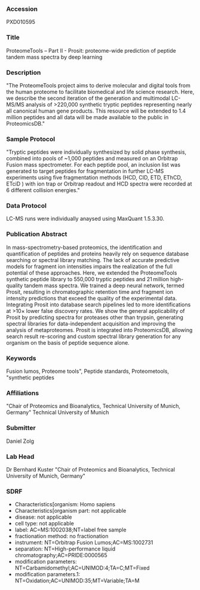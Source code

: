 ### Accession
PXD010595

### Title
ProteomeTools – Part II -  Prosit: proteome-wide prediction of peptide tandem mass spectra by deep learning

### Description
"The ProteomeTools project aims to derive molecular and digital tools from the human proteome to facilitate biomedical and life science research. Here, we describe the second iteration of the generation and multimodal LC-MS/MS analysis of >220,000 synthetic tryptic peptides representing nearly all canonical human gene products. This resource will be extended to 1.4 million peptides and all data will be made available to the public in ProteomicsDB."

### Sample Protocol
"Tryptic peptides were individually synthesized by solid phase synthesis, combined into pools of ~1,000 peptides and measured on an Orbitrap Fusion mass spectrometer. For each peptide pool, an inclusion list was generated to target peptides for fragmentation in further LC-MS experiments using five fragmentation methods (HCD, CID, ETD, EThCD, ETciD ) with ion trap or Orbitrap readout and HCD spectra were recorded at 6 different collision energies."

### Data Protocol
LC-MS runs were individually anaysed using MaxQuant 1.5.3.30.

### Publication Abstract
In mass-spectrometry-based proteomics, the identification and quantification of peptides and proteins heavily rely on sequence database searching or spectral library matching. The lack of accurate predictive models for fragment ion intensities impairs the realization of the full potential of these approaches. Here, we extended the ProteomeTools synthetic peptide library to 550,000 tryptic peptides and 21&#x2009;million high-quality tandem mass spectra. We trained a deep neural network, termed Prosit, resulting in chromatographic retention time and fragment ion intensity predictions that exceed the quality of the experimental data. Integrating Prosit into database search pipelines led to more identifications at &gt;10&#xd7; lower false discovery rates. We show the general applicability of Prosit by predicting spectra for proteases other than trypsin, generating spectral libraries for data-independent acquisition and improving the analysis of metaproteomes. Prosit is integrated into ProteomicsDB, allowing search result re-scoring and custom spectral library generation for any organism on the basis of peptide sequence alone.

### Keywords
Fusion lumos, Proteome tools", Peptide standards, Proteometools, "synthetic peptides

### Affiliations
"Chair of Proteomics and Bioanalytics, Technical University of Munich, Germany"
Technical University of Munich

### Submitter
Daniel Zolg

### Lab Head
Dr Bernhard Kuster
"Chair of Proteomics and Bioanalytics, Technical University of Munich, Germany"


### SDRF
- Characteristics[organism: Homo sapiens
- Characteristics[organism part: not applicable
- disease: not applicable
- cell type: not applicable
- label: AC=MS:1002038;NT=label free sample
- fractionation method: no fractionation
- instrument: NT=Orbitrap Fusion Lumos;AC=MS:1002731
- separation: NT=High-performance liquid chromatography;AC=PRIDE:0000565
- modification parameters: NT=Carbamidomethyl;AC=UNIMOD:4;TA=C;MT=Fixed
- modification parameters.1: NT=Oxidation;AC=UNIMOD:35;MT=Variable;TA=M


